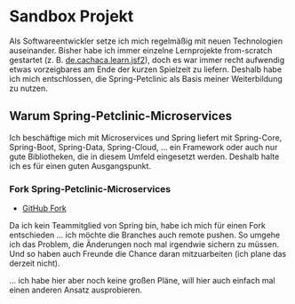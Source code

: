 # Sandbox Projekt

Als Softwareentwickler setze ich mich regelmäßig mit neuen Technologien auseinander. Bisher habe ich immer einzelne Lernprojekte from-scratch gestartet (z. B. [de.cachaca.learn.jsf2](https://github.com/mobi3006/de.cachaca.learn.jsf2)), doch es war immer recht aufwendig etwas vorzeigbares am Ende der kurzen Spielzeit zu liefern. Deshalb habe ich mich entschlossen, die Spring-Petclinic als Basis meiner Weiterbildung zu nutzen.

## Warum Spring-Petclinic-Microservices

Ich beschäftige mich mit Microservices und Spring liefert mit Spring-Core, Spring-Boot, Spring-Data, Spring-Cloud, ... ein Framework oder auch nur gute Bibliotheken, die in diesem Umfeld eingesetzt werden. Deshalb halte ich es für einen guten Ausgangspunkt.

### Fork Spring-Petclinic-Microservices

* [GitHub Fork](https://github.com/mobi3006/spring-petclinic)

Da ich kein Teammitglied von Spring bin, habe ich mich für einen Fork entschieden ... ich möchte die Branches auch remote pushen. So umgehe ich das Problem, die Änderungen noch mal irgendwie sichern zu müssen. Und so haben auch Freunde die Chance daran mitzuarbeiten (ich plane das derzeit nicht).

... ich habe hier aber noch keine großen Pläne, will hier auch einfach mal einen anderen Ansatz ausprobieren.